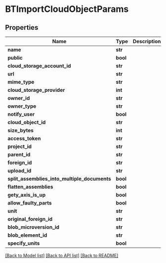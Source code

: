# BTImportCloudObjectParams

## Properties
Name | Type | Description | Notes
------------ | ------------- | ------------- | -------------
**name** | **str** |  | [optional] 
**public** | **bool** |  | [optional] 
**cloud_storage_account_id** | **str** |  | [optional] 
**url** | **str** |  | [optional] 
**mime_type** | **str** |  | [optional] 
**cloud_storage_provider** | **int** |  | [optional] 
**owner_id** | **str** |  | [optional] 
**owner_type** | **str** |  | [optional] 
**notify_user** | **bool** |  | [optional] 
**cloud_object_id** | **str** |  | [optional] 
**size_bytes** | **int** |  | [optional] 
**access_token** | **str** |  | [optional] 
**project_id** | **str** |  | [optional] 
**parent_id** | **str** |  | [optional] 
**foreign_id** | **str** |  | [optional] 
**upload_id** | **str** |  | [optional] 
**split_assemblies_into_multiple_documents** | **bool** |  | [optional] 
**flatten_assemblies** | **bool** |  | [optional] 
**gety_axis_is_up** | **bool** |  | [optional] 
**allow_faulty_parts** | **bool** |  | [optional] 
**unit** | **str** |  | [optional] 
**original_foreign_id** | **str** |  | [optional] 
**blob_microversion_id** | **str** |  | [optional] 
**blob_element_id** | **str** |  | [optional] 
**specify_units** | **bool** |  | [optional] 

[[Back to Model list]](../README.md#documentation-for-models) [[Back to API list]](../README.md#documentation-for-api-endpoints) [[Back to README]](../README.md)


